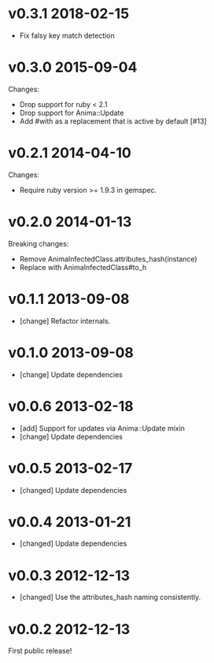 # v0.3.1 2018-02-15

* Fix falsy key match detection

# v0.3.0 2015-09-04

Changes:

* Drop support for ruby < 2.1
* Drop support for Anima::Update
* Add #with as a replacement that is active by default [#13]

# v0.2.1 2014-04-10

Changes:

* Require ruby version >= 1.9.3 in gemspec.

# v0.2.0 2014-01-13

Breaking changes:

* Remove AnimaInfectedClass.attributes_hash(instance)
* Replace with AnimaInfectedClass#to_h

# v0.1.1 2013-09-08

* [change] Refactor internals.

# v0.1.0 2013-09-08

* [change] Update dependencies

# v0.0.6 2013-02-18

* [add] Support for updates via Anima::Update mixin
* [change] Update dependencies

# v0.0.5 2013-02-17

* [changed] Update dependencies

# v0.0.4 2013-01-21

* [changed] Update dependencies

# v0.0.3 2012-12-13

* [changed] Use the attributes_hash naming consistently.

# v0.0.2 2012-12-13

First public release!
